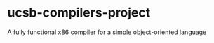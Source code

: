 ucsb-compilers-project
======================

A fully functional x86 compiler for a simple object-oriented language
